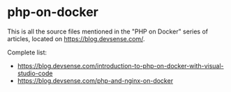 # php-on-docker
This is all the source files mentioned in the "PHP on Docker" series of articles, located on https://blog.devsense.com/.

Complete list:
 - https://blog.devsense.com/introduction-to-php-on-docker-with-visual-studio-code
 - https://blog.devsense.com/php-and-nginx-on-docker
